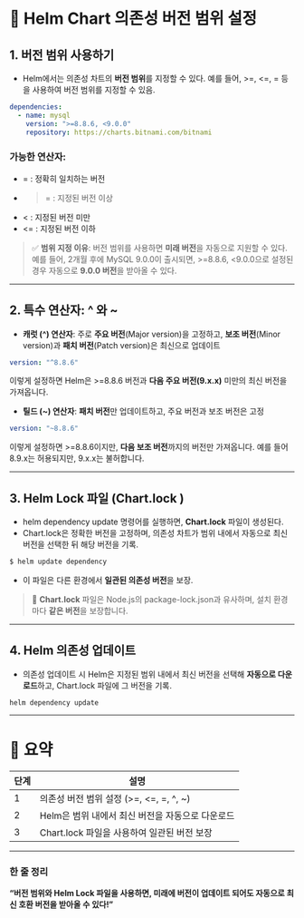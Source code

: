 # **🎯 Helm Chart 의존성 버전 범위 설정**

## **1. 버전 범위 사용하기**

- Helm에서는 의존성 차트의 **버전 범위**를 지정할 수 있다. 예를 들어, >=, <=, = 등을 사용하여 버전 범위를 지정할 수 있음.

```yml
dependencies:
  - name: mysql
    version: ">=8.8.6, <9.0.0"
    repository: https://charts.bitnami.com/bitnami
```

### **가능한 연산자:**
- = : 정확히 일치하는 버전
- >= : 지정된 버전 이상
- < : 지정된 버전 미만
- <= : 지정된 버전 이하

> ✅ **범위 지정 이유**:
> 버전 범위를 사용하면 **미래 버전**을 자동으로 지원할 수 있다.
> 예를 들어, 2개월 후에 MySQL 9.0.0이 출시되면, >=8.8.6, <9.0.0으로 설정된 경우 자동으로 **9.0.0 버전**을 받아올 수 있다.

---

## **2. 특수 연산자: ^ 와 ~**
- **캐럿 (^) 연산자**:
    주로 **주요 버전**(Major version)을 고정하고, **보조 버전**(Minor version)과 **패치 버전**(Patch version)은 최신으로 업데이트

```yml
version: "^8.8.6"
```

이렇게 설정하면 Helm은 >=8.8.6 버전과 **다음 주요 버전(9.x.x)** 미만의 최신 버전을 가져옵니다.

- **틸드 (~) 연산자**:
    **패치 버전**만 업데이트하고, 주요 버전과 보조 버전은 고정

```yml
version: "~8.8.6"
```

이렇게 설정하면 >=8.8.6이지만, **다음 보조 버전**까지의 버전만 가져옵니다. 예를 들어 8.9.x는 허용되지만, 9.x.x는 불허합니다.

---

## **3. Helm Lock 파일 (Chart.lock )**

- helm dependency update 명령어를 실행하면, **Chart.lock** 파일이 생성된다.
- Chart.lock은 정확한 버전을 고정하며, 의존성 차트가 범위 내에서 자동으로 최신 버전을 선택한 뒤 해당 버전을 기록.

```sh
$ helm update dependency
```

- 이 파일은 다른 환경에서 **일관된 의존성 버전**을 보장.

> 📌 **Chart.lock** 파일은 Node.js의 package-lock.json과 유사하며, 설치 환경마다 **같은 버전**을 보장합니다.

---

## **4. Helm 의존성 업데이트**

- 의존성 업데이트 시 Helm은 지정된 범위 내에서 최신 버전을 선택해 **자동으로 다운로드**하고, Chart.lock 파일에 그 버전을 기록.

```
helm dependency update
```

---

# **📌 요약**

|**단계**|**설명**|
|---|---|
|1|의존성 버전 범위 설정 (>=, <=, =, ^, ~)|
|2|Helm은 범위 내에서 최신 버전을 자동으로 다운로드|
|3|Chart.lock 파일을 사용하여 일관된 버전 보장|

---

### **한 줄 정리**

**“버전 범위와 Helm Lock 파일을 사용하면, 미래에 버전이 업데이트 되어도 자동으로 최신 호환 버전을 받아올 수 있다!”**
